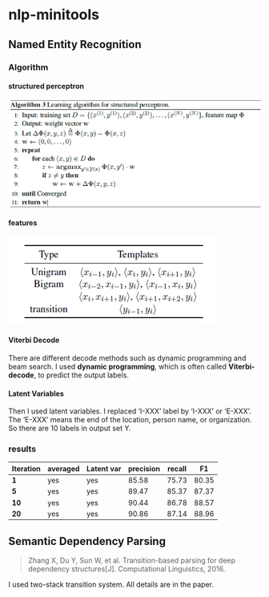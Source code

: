 # nlp-minitools
## Named Entity Recognition 

### Algorithm

#### structured perceptron

![](./data/struc-percep.png)

#### features

![](./data/feat.png)

#### Viterbi Decode

There are different decode methods such as dynamic programming and beam search. I used **dynamic programming**, which is often called **Viterbi-decode**, to predict the output labels. 

#### Latent Variables

Then I used latent variables. I replaced ‘I-XXX’ label by ‘I-XXX’ or ‘E-XXX’. The ‘E-XXX’ means the end of the location, person name, or organization. So there are 10 labels in output set Y. 

### results

| **Iteration** | **averaged** | **Latent  var** | **precision** | **recall** | **F1** |
| ------------- | ------------ | --------------- | ------------- | ---------- | ------ |
| **1**         | yes          | yes             | 85.58         | 75.73      | 80.35  |
| **5**         | yes          | yes             | 89.47         | 85.37      | 87.37  |
| **10**        | yes          | yes             | 90.44         | 86.78      | 88.57  |
| **20**        | yes          | yes             | 90.86         | 87.14      | 88.96  |

## Semantic Dependency Parsing

> Zhang X, Du Y, Sun W, et al. Transition-based parsing for deep dependency structures[J]. Computational Linguistics, 2016.

I used two-stack transition system. All details are in the paper.